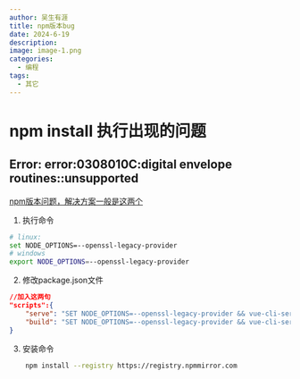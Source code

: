 ```yaml
---
author: 吴生有涯
title: npm版本bug
date: 2024-6-19
description: 
image: image-1.png
categories:
  - 编程
tags:
  - 其它
---
```

# npm install 执行出现的问题
## Error: error:0308010C:digital envelope routines::unsupported
[npm版本问题，解决方案一般是这两个](https://stackoverflow.com/questions/69692842/error-message-error0308010cdigital-envelope-routinesunsupported)

1. 执行命令
```bash
# linux:
set NODE_OPTIONS=--openssl-legacy-provider  
# windows
export NODE_OPTIONS=--openssl-legacy-provider
```
2. 修改package.json文件
```json
//加入这两句
"scripts":{
    "serve": "SET NODE_OPTIONS=--openssl-legacy-provider && vue-cli-service serve",
    "build": "SET NODE_OPTIONS=--openssl-legacy-provider && vue-cli-service build"
}
```
3. 安装命令
```bash
    npm install --registry https://registry.npmmirror.com
```
 